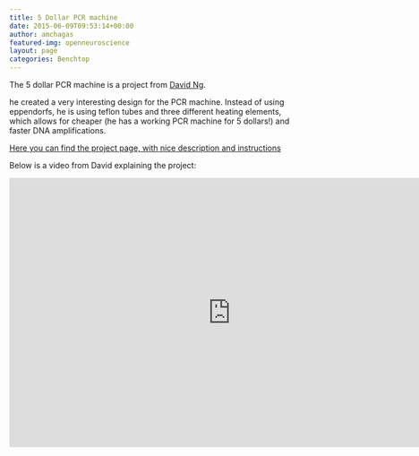```yaml
---
title: 5 Dollar PCR machine
date: 2015-06-09T09:53:14+00:00
author: amchagas
featured-img: openneuroscience
layout: page
categories: Benchtop
---
```


The 5 dollar PCR machine is a project from [David Ng](https://hackaday.io/dnhkng).

he created a very interesting design for the PCR machine. Instead of using eppendorfs, he is using teflon tubes and three different heating elements, which allows for cheaper (he has a working PCR machine for 5 dollars!) and faster DNA amplifications.

[Here you can find the project page, with nice description and instructions](https://hackaday.io/project/1864-5-dna-replicator)

Below is a video from David explaining the project:

<iframe width="790" height="481" src="https://www.youtube.com/embed/S9Fq5CGj9Kg" frameborder="0" allow="accelerometer; autoplay; encrypted-media; gyroscope; picture-in-picture" allowfullscreen></iframe>
